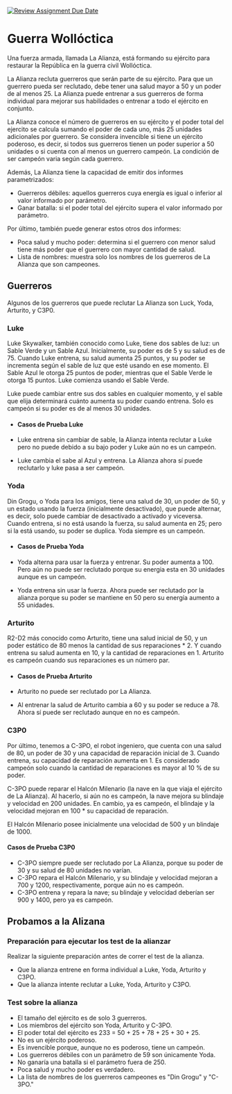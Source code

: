 [![Review Assignment Due Date](https://classroom.github.com/assets/deadline-readme-button-22041afd0340ce965d47ae6ef1cefeee28c7c493a6346c4f15d667ab976d596c.svg)](https://classroom.github.com/a/Aon-IwJn)
# Guerra Wollóctica

Una fuerza armada, llamada La Alianza, está formando su ejército para restaurar la República en la guerra civil Wollóctica.

La Alianza recluta guerreros que serán parte de su ejército. Para que un guerrero pueda ser reclutado, debe tener una salud mayor a 50 y un poder de al menos 25. La Alianza puede entrenar a sus guerreros de forma individual para mejorar sus habilidades o entrenar a todo el ejército en conjunto.

La Alianza conoce el número de guerreros en su ejército y el poder total del ejercito se calcula sumando el poder de cada uno, más 25 unidades adicionales por guerrero. Se considera invencible si tiene un ejército poderoso, es decir, si todos sus guerreros tienen un poder superior a 50 unidades o si cuenta con al menos un guerrero campeón. La condición de ser campeón varia según cada guerrero.

Además, La Alianza tiene la capacidad de emitir dos informes parametrizados:
- Guerreros débiles: aquellos guerreros cuya energía es igual o inferior al valor informado por parámetro.
- Ganar batalla: si el poder total del ejército supera el valor informado por parámetro.

Por último, también puede generar estos otros dos informes:
- Poca salud y mucho poder: determina si el guerrero con menor salud tiene más poder que el guerrero con mayor cantidad de salud.
- Lista de nombres: muestra solo los nombres de los guerreros de La Alianza que son campeones.

## Guerreros

Algunos de los guerreros que puede reclutar La Alianza son Luck, Yoda, Arturito, y C3P0.

### Luke

Luke Skywalker, también conocido como Luke, tiene dos sables de luz: un Sable Verde y un Sable Azul. Inicialmente, su poder es de 5 y su salud es de 75. Cuando Luke entrena, su salud aumenta 25 puntos, y su poder se incrementa según el sable de luz que esté usando en ese momento. El Sable Azul le otorga 25 puntos de poder, mientras que el Sable Verde le otorga 15 puntos. Luke comienza usando el Sable Verde.

Luke puede cambiar entre sus dos sables en cualquier momento, y el sable que elija determinará cuánto aumenta su poder cuando entrena. Solo es campeón si su poder es de al menos 30 unidades.

- #### Casos de Prueba Luke

- Luke entrena sin cambiar de sable, la Alianza intenta reclutar a Luke pero no puede debido a su bajo poder y Luke aún no es un campeón.
- Luke cambia el sabe al Azul y entrena. La Alianza ahora sí puede reclutarlo y luke pasa a ser campeón.

### Yoda
Din Grogu, o Yoda para los amigos, tiene una salud de 30, un poder de 50, y un estado usando la fuerza (inicialmente desactivado), que puede alternar, es decir, solo puede cambiar de desactivado a activado y viceversa. Cuando entrena, si no está usando la fuerza, su salud aumenta en 25; pero si la está usando, su poder se duplica. Yoda siempre es un campeón.

- #### Casos de Prueba Yoda

- Yoda alterna para usar la fuerza y entrenar. Su poder aumenta a 100. Pero aún no puede ser reclutado porque su energia esta en 30 unidades aunque es un campeón. 
- Yoda entrena sin usar la fuerza. Ahora puede ser reclutado por la alianza porque su poder se mantiene en 50 pero su energía aumento a 55 unidades.

### Arturito 

R2-D2 más conocido como Arturito, tiene una salud inicial de 50, y un poder estático de 80 menos la cantidad de sus reparaciones * 2. Y cuando entrena su salud aumenta en 10, y la cantidad de reparaciones en 1. Arturito es campeón cuando sus reparaciones es un número par.

- #### Casos de Prueba Arturito

- Arturito no puede ser reclutado por La Alianza.
- Al entrenar la salud de Arturito cambia a 60 y su poder se reduce a 78. Ahora sí puede ser reclutado aunque en no es campeón.

### C3P0

Por último, tenemos a C-3PO, el robot ingeniero, que cuenta con una salud de 80, un poder de 30 y una capacidad de reparación inicial de 3. Cuando entrena, su capacidad de reparación aumenta en 1. Es considerado campeón solo cuando la cantidad de reparaciones es mayor al 10 % de su poder.

C-3PO puede reparar el Halcón Milenario (la nave en la que viaja el ejército de La Alianza). Al hacerlo, si aún no es campeón, la nave mejora su blindaje y velocidad en 200 unidades. En cambio, ya es campeón, el blindaje y la velocidad mejoran en 100 * su capacidad de reparación.

El Halcón Milenario posee inicialmente una velocidad de 500 y un blindaje de 1000.

#### Casos de Prueba C3P0
- C-3PO siempre puede ser reclutado por La Alianza, porque su poder de 30 y su salud de 80 unidades no varían.
- C-3PO repara el Halcón Milenario, y su blindaje y velocidad mejoran a 700 y 1200, respectivamente, porque aún no es campeón.
- C-3PO entrena y repara la nave; su blindaje y velocidad deberían ser 900 y 1400, pero ya es campeón.

## Probamos a la Alizana

### Preparación para ejecutar los test de la alianzar
Realizar la siguiente preparación antes de correr el test de la alianza.
- Que la alianza entrene en forma individual a Luke, Yoda, Arturito y C3PO.
- Que la alianza intente reclutar a Luke, Yoda, Arturito y C3PO.

### Test sobre la alianza
- El tamaño del ejército es de solo 3 guerreros.
- Los miembros del ejército son Yoda, Arturito y C-3PO.
- El poder total del ejército es 233 = 50 + 25 + 78 + 25 + 30 + 25.
- No es un ejército poderoso.
- Es invencible porque, aunque no es poderoso, tiene un campeón.
- Los guerreros débiles con un parámetro de 59 son únicamente Yoda.
- No ganaría una batalla si el parámetro fuera de 250.
- Poca salud y mucho poder es verdadero.
- La lista de nombres de los guerreros campeones es "Din Grogu" y "C-3PO."

